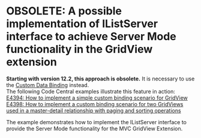 # OBSOLETE: A possible implementation of IListServer interface to achieve Server Mode functionality in the GridView extension


<p><strong>Starting with version 12.2, this approach is obsolete.</strong> It is necessary to use the <a href="http://documentation.devexpress.com/#AspNet/CustomDocument14321"><u>Custom Data Binding</u></a> instead.<br />
The following Code Central examples illustrate this feature in action:<br />
<a href="https://www.devexpress.com/Support/Center/p/E4394">E4394: How to implement a simple custom binding scenario for GridView</a><br />
<a href="https://www.devexpress.com/Support/Center/p/E4398">E4398: How to implement a custom binding scenario for two GridViews used in a master-detail relationship with paging and sorting operations</a></p><p>The example demonstrates how to implement the IListServer interface to provide the Server Mode functionality for the MVC GridView Extension.</p>

<br/>


